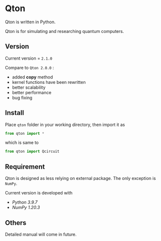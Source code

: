 # Qton

Qton is written in Python.

Qton is for simulating and researching quantum computers.



## Version

Current version = `2.1.0`

Compare to `Qton 2.0.0` :

- added **copy** method
- kernel functions have been rewritten
- better scalability
- better performance
- bug fixing



## Install 

Place `qton` folder in your working directory, then import it as

```python
from qton import *
```

which is same to

```python
from qton import Qcircuit
```



## Requirement

Qton is designed as less relying on external package. The only exception is `NumPy`.

Current version is developed with

- *Python 3.9.7*
- *NumPy 1.20.3*



## Others

Detailed manual will come in future.
